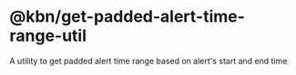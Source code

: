 # @kbn/get-padded-alert-time-range-util

A utility to get padded alert time range based on alert's start and end time